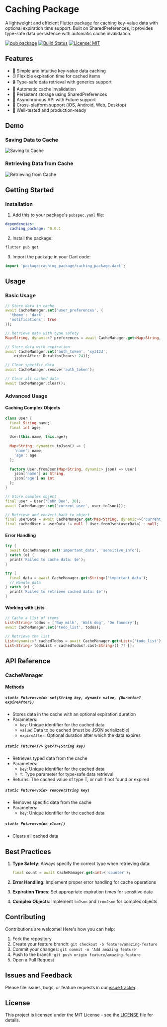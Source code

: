 # Caching Package

A lightweight and efficient Flutter package for caching key-value data with optional expiration time support. Built on SharedPreferences, it provides type-safe data persistence with automatic cache invalidation.

[![pub package](https://img.shields.io/pub/v/caching_package.svg)](https://pub.dev/packages/caching_package)
[![Build Status](https://github.com/yourusername/caching_package/workflows/build/badge.svg)](https://github.com/yourusername/caching_package/actions)
[![License: MIT](https://img.shields.io/badge/license-MIT-blue.svg)](https://opensource.org/licenses/MIT)

## Features

- 🚀 Simple and intuitive key-value data caching
- ⏰ Flexible expiration time for cached items
- 🔒 Type-safe data retrieval with generics support
- 🎯 Automatic cache invalidation
- 💾 Persistent storage using SharedPreferences
- 🔄 Asynchronous API with Future support
- 📱 Cross-platform support (iOS, Android, Web, Desktop)
- 🧪 Well-tested and production-ready

## Demo

### Saving Data to Cache
![Saving to Cache](assets/caching1.jpg)

### Retrieving Data from Cache
![Retrieving from Cache](assets/caching2.jpg)

## Getting Started

### Installation

1. Add this to your package's `pubspec.yaml` file:

```yaml
dependencies:
  caching_package: ^0.0.1
```

2. Install the package:

```bash
flutter pub get
```

3. Import the package in your Dart code:

```dart
import 'package:caching_package/caching_package.dart';
```

## Usage

### Basic Usage

```dart
// Store data in cache
await CacheManager.set('user_preferences', {
  'theme': 'dark',
  'notifications': true
});

// Retrieve data with type safety
Map<String, dynamic>? preferences = await CacheManager.get<Map<String, dynamic>>('user_preferences');

// Store data with expiration
await CacheManager.set('auth_token', 'xyz123',
    expireAfter: Duration(hours: 24));

// Clear specific data
await CacheManager.remove('auth_token');

// Clear all cached data
await CacheManager.clear();
```

### Advanced Usage

#### Caching Complex Objects

```dart
class User {
  final String name;
  final int age;
  
  User(this.name, this.age);
  
  Map<String, dynamic> toJson() => {
    'name': name,
    'age': age
  };
  
  factory User.fromJson(Map<String, dynamic> json) => User(
    json['name'] as String,
    json['age'] as int
  );
}

// Store complex object
final user = User('John Doe', 30);
await CacheManager.set('current_user', user.toJson());

// Retrieve and convert back to object
final userData = await CacheManager.get<Map<String, dynamic>>('current_user');
final cachedUser = userData != null ? User.fromJson(userData) : null;
```

#### Error Handling

```dart
try {
  await CacheManager.set('important_data', 'sensitive_info');
} catch (e) {
  print('Failed to cache data: $e');
}

try {
  final data = await CacheManager.get<String>('important_data');
  // Handle data
} catch (e) {
  print('Failed to retrieve cached data: $e');
}
```

#### Working with Lists

```dart
// Cache a list of items
List<String> todos = ['Buy milk', 'Walk dog', 'Do laundry'];
await CacheManager.set('todo_list', todos);

// Retrieve the list
List<dynamic>? cachedTodos = await CacheManager.get<List>('todo_list');
List<String> todoList = cachedTodos?.cast<String>() ?? [];
```

## API Reference

### CacheManager

#### Methods

##### `static Future<void> set(String key, dynamic value, {Duration? expireAfter})`
- Stores data in the cache with an optional expiration duration
- Parameters:
  - `key`: Unique identifier for the cached data
  - `value`: Data to be cached (must be JSON serializable)
  - `expireAfter`: Optional duration after which the data expires

##### `static Future<T?> get<T>(String key)`
- Retrieves typed data from the cache
- Parameters:
  - `key`: Unique identifier for the cached data
  - `T`: Type parameter for type-safe data retrieval
- Returns: The cached value of type T, or null if not found or expired

##### `static Future<void> remove(String key)`
- Removes specific data from the cache
- Parameters:
  - `key`: Unique identifier for the cached data

##### `static Future<void> clear()`
- Clears all cached data

## Best Practices

1. **Type Safety**: Always specify the correct type when retrieving data:
   ```dart
   final count = await CacheManager.get<int>('counter');
   ```

2. **Error Handling**: Implement proper error handling for cache operations

3. **Expiration Times**: Set appropriate expiration times for sensitive data

4. **Complex Objects**: Implement `toJson` and `fromJson` for complex objects

## Contributing

Contributions are welcome! Here's how you can help:

1. Fork the repository
2. Create your feature branch: `git checkout -b feature/amazing-feature`
3. Commit your changes: `git commit -m 'Add amazing feature'`
4. Push to the branch: `git push origin feature/amazing-feature`
5. Open a Pull Request

## Issues and Feedback

Please file issues, bugs, or feature requests in our [issue tracker](https://github.com/yourusername/caching_package/issues).

## License

This project is licensed under the MIT License - see the [LICENSE](LICENSE) file for details.